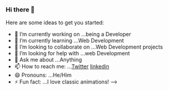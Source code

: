 ### Hi there 👋

Here are some ideas to get you started:

- 🔭 I’m currently working on ...being a Developer
- 🌱 I’m currently learning ...Web Development
- 👯 I’m looking to collaborate on ...Web Development projects 
- 🤔 I’m looking for help with ...web Development
- 💬 Ask me about ...Anything
- 📫 How to reach me: ...[Twitter](Aaron-Ekal/Aaron-Ekal) [linkedin](https://www.linkedin.com/in/aaron-ekal-277699184/)
- 😄 Pronouns: ...He/Him
- ⚡ Fun fact: ...I love classic animations!
-->
